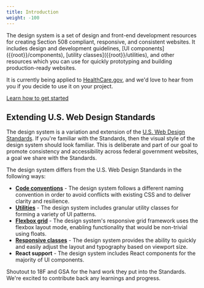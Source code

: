 ```yaml
---
title: Introduction
weight: -100
---
```


<p class="ds-text--lead">The design system is a set of design and front-end development resources for creating Section 508 compliant, responsive, and consistent websites. It includes design and development guidelines, [UI components]({{root}}/components), [utility classes]({{root}}/utilities), and other resources which you can use for quickly prototyping and building production-ready websites.</p>

It is currently being applied to [HealthCare.gov](https://www.healthcare.gov/), and we'd love to hear from you if you decide to use it on your project.

<a href="{{root}}/getting-started" class="ds-c-button ds-c-button--primary">Learn how to get started</a>

## Extending U.S. Web Design Standards

The design system is a variation and extension of the [U.S. Web Design Standards](https://standards.usa.gov). If you're familiar with the Standards, then the visual style of the design system should look familiar. This is deliberate and part of our goal to promote consistency and accessibility across federal government websites, a goal we share with the Standards.

The design system differs from the U.S. Web Design Standards in the following ways:

- **[Code conventions]({{root}}/guidelines/code-conventions)** - The design system follows a different naming convention in order to avoid conflicts with existing CSS and to deliver clarity and resilience.
- **[Utilities]({{root}}/utilities)** - The design system includes granular utility classes for forming a variety of UI patterns.
- **[Flexbox grid]({{root}}/layout/grid)** - The design system's responsive grid framework uses the flexbox layout mode, enabling functionality that would be non-trivial using floats.
- **[Responsive classes]({{root}}/guidelines/responsive/)** - The design system provides the ability to quickly and easily adjust the layout and typography based on viewport size.
- **React support** - The design system includes React components for the majority of UI components.

Shoutout to 18F and GSA for the hard work they put into the Standards. We're excited to contribute back any learnings and progress.